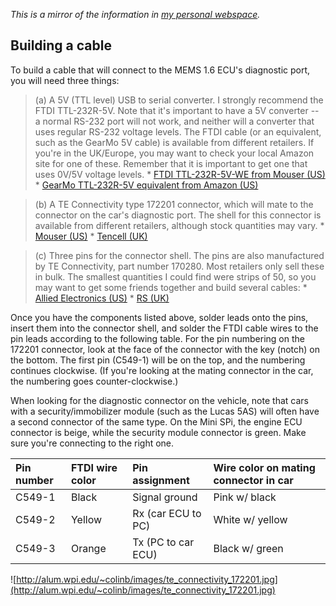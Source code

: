 _This is a mirror of the information in [my personal webspace](http://alum.wpi.edu/~colinb/mems_interface.html)._

## Building a cable ##
To build a cable that will connect to the MEMS 1.6 ECU's diagnostic port, you will need three things:

> (a) A 5V (TTL level) USB to serial converter. I strongly recommend the FTDI TTL-232R-5V. Note that it's important to have a 5V converter -- a normal RS-232 port will not work, and neither will a converter that uses regular RS-232 voltage levels. The FTDI cable (or an equivalent, such as the GearMo 5V cable) is available from different retailers. If you're in the UK/Europe, you may want to check your local Amazon site for one of these. Remember that it is important to get one that uses 0V/5V voltage levels.
    * [FTDI TTL-232R-5V-WE from Mouser (US)](http://www.mouser.com/ProductDetail/FTDI/TTL-232R-5V-WE/?qs=OMDV80DKjRpCUAS6UR9QpQ==)
    * [GearMo TTL-232R-5V equivalent from Amazon (US)](http://www.amazon.com/dp/B004LC28G2/)

> (b) A TE Connectivity type 172201 connector, which will mate to the connector on the car's diagnostic port. The shell for this connector is available from different retailers, although stock quantities may vary.
    * [Mouser (US)](http://www.mouser.com/ProductDetail/TE-Connectivity-AMP/172201-1/?qs=mfBlxA6VMP46pCPSoAJQ0g==)
    * [Tencell (UK)](https://www.tencell.com/products/172201-1.html)

> (c) Three pins for the connector shell. The pins are also manufactured by TE Connectivity, part number 170280. Most retailers only sell these in bulk. The smallest quantities I could find were strips of 50, so you may want to get some friends together and build several cables:
    * [Allied Electronics (US)](http://www.alliedelec.com/search/productdetail.aspx?SKU=70284521)
    * [RS (UK)](http://uk.rs-online.com/web/p/products/7121729/)

Once you have the components listed above, solder leads onto the pins, insert them into the connector shell, and solder the FTDI cable wires to the pin leads according to the following table. For the pin numbering on the 172201 connector, look at the face of the connector with the key (notch) on the bottom. The first pin (C549-1) will be on the top, and the numbering continues clockwise. (If you're looking at the mating connector in the car, the numbering goes counter-clockwise.)

When looking for the diagnostic connector on the vehicle, note that cars with a security/immobilizer module (such as the Lucas 5AS) will often have a second connector of the same type. On the Mini SPi, the engine ECU connector is beige, while the security module connector is green. Make sure you're connecting to the right one.

| **Pin number** | **FTDI wire color** | **Pin assignment** | **Wire color on mating connector in car** |
|:---------------|:--------------------|:-------------------|:------------------------------------------|
|C549-1|Black|Signal ground|Pink w/ black|
|C549-2|Yellow|Rx (car ECU to PC)|White w/ yellow|
|C549-3|Orange|Tx (PC to car ECU)|Black w/ green|

![http://alum.wpi.edu/~colinb/images/te_connectivity_172201.jpg](http://alum.wpi.edu/~colinb/images/te_connectivity_172201.jpg)